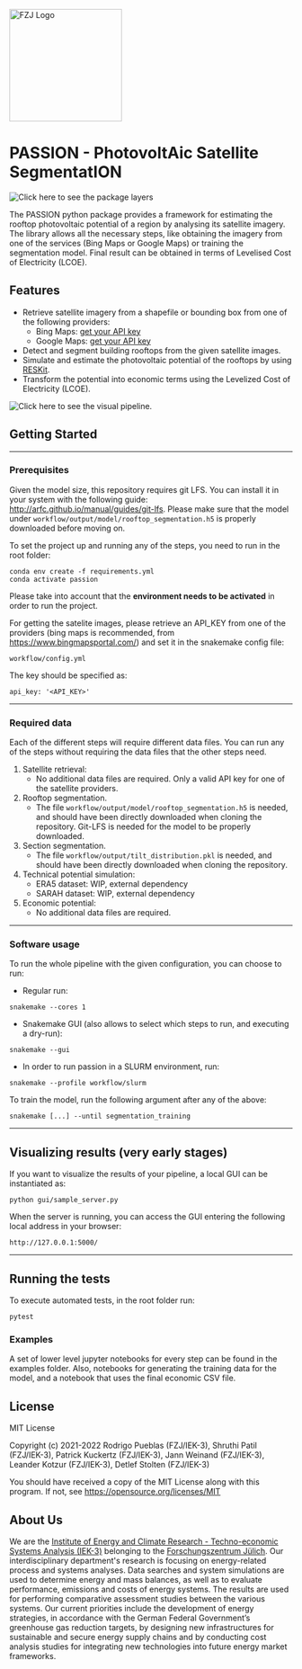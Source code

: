 <a href="https://www.fz-juelich.de/en/iek/iek-3"><img src="https://www.fz-juelich.de/static/media/Logo.2ceb35fc.svg" alt="FZJ Logo" width="200px"></a>

# PASSION - PhotovoltAic Satellite SegmentatION

![Click here to see the package layers](https://jugit.fz-juelich.de/iek-3/groups/data-and-model-integration/patil/pueblas/passion/-/blob/master/assets/layers.png)

The PASSION python package provides a framework for estimating the rooftop photovoltaic potential of a region by analysing its satellite imagery. The library allows all the necessary steps, like obtaining the
imagery from one of the services (Bing Maps or Google Maps) or training the segmentation model.
Final result can be obtained in terms of Levelised Cost of Electricity (LCOE).

## Features
* Retrieve satellite imagery from a shapefile or bounding box from one of the following providers:
  * Bing Maps: [get your API key](https://www.bingmapsportal.com/)
  * Google Maps: [get your API key](https://developers.google.com/maps)
* Detect and segment building rooftops from the given satellite images.
* Simulate and estimate the photovoltaic potential of the rooftops by using [RESKit](https://github.com/FZJ-IEK3-VSA/RESKit).
* Transform the potential into economic terms using the Levelized Cost of Electricity (LCOE).

![Click here to see the visual pipeline.](https://jugit.fz-juelich.de/iek-3/groups/data-and-model-integration/patil/pueblas/passion/-/blob/master/assets/full_process.gif)

## Getting Started

---

### Prerequisites

Given the model size, this repository requires git LFS. You can install it in your system with the following guide:
http://arfc.github.io/manual/guides/git-lfs. Please make sure that the model under `workflow/output/model/rooftop_segmentation.h5` is properly downloaded before moving on.

To set the project up and running any of the steps, you need to run in the root folder:

```
conda env create -f requirements.yml
conda activate passion
```

Please take into account that the **environment needs to be activated** in order to run the project.

For getting the satelite images, please retrieve an API_KEY from one of the providers (bing maps is recommended, from https://www.bingmapsportal.com/) and set it in the snakemake config file:

`
workflow/config.yml
`

The key should be specified as:

`
api_key: '<API_KEY>'
`

---

### Required data

Each of the different steps will require different data files. You can run any of the steps without requiring the data files that the other steps need.

1. Satellite retrieval:
   * No additional data files are required. Only a valid API key for one of the satellite providers.
2. Rooftop segmentation.
   * The file `workflow/output/model/rooftop_segmentation.h5` is needed, and should have been directly downloaded when cloning the repository. Git-LFS is needed for the model to be properly downloaded.
3. Section segmentation.
   * The file `workflow/output/tilt_distribution.pkl` is needed, and should have been directly downloaded when cloning the repository.
4. Technical potential simulation:
   * ERA5 dataset: WIP, external dependency
   * SARAH dataset: WIP, external dependency
5. Economic potential:
   * No additional data files are required.

---

### Software usage

To run the whole pipeline with the given configuration, you can choose to run:

* Regular run:

```
snakemake --cores 1
```

* Snakemake GUI (also allows to select which steps to run, and executing a dry-run):

```
snakemake --gui
```

* In order to run passion in a SLURM environment, run:

```
snakemake --profile workflow/slurm
```

To train the model, run the following argument after any of the above:
```
snakemake [...] --until segmentation_training
```

---

## Visualizing results (very early stages)

If you want to visualize the results of your pipeline, a local GUI can be instantiated as:

`
python gui/sample_server.py
`

When the server is running, you can access the GUI entering the following local address in your browser:

`
http://127.0.0.1:5000/
`


---

## Running the tests

To execute automated tests, in the root folder run:

```
pytest
```

### Examples

A set of lower level jupyter notebooks for every step can be found in the examples folder. Also, notebooks for generating the training data for the model, and a notebook that uses the final economic CSV file.

## License

MIT License

Copyright (c) 2021-2022 Rodrigo Pueblas (FZJ/IEK-3), Shruthi Patil (FZJ/IEK-3), Patrick Kuckertz (FZJ/IEK-3), Jann Weinand (FZJ/IEK-3), Leander Kotzur (FZJ/IEK-3), Detlef Stolten (FZJ/IEK-3)

You should have received a copy of the MIT License along with this program.
If not, see https://opensource.org/licenses/MIT

## About Us

We are the [Institute of Energy and Climate Research - Techno-economic Systems Analysis (IEK-3)](https://www.fz-juelich.de/en/iek/iek-3) belonging to the [Forschungszentrum Jülich](https://www.fz-juelich.de/en). Our interdisciplinary department's research is focusing on energy-related process and systems analyses. Data searches and system simulations are used to determine energy and mass balances, as well as to evaluate performance, emissions and costs of energy systems. The results are used for performing comparative assessment studies between the various systems. Our current priorities include the development of energy strategies, in accordance with the German Federal Government’s greenhouse gas reduction targets, by designing new infrastructures for sustainable and secure energy supply chains and by conducting cost analysis studies for integrating new technologies into future energy market frameworks.
